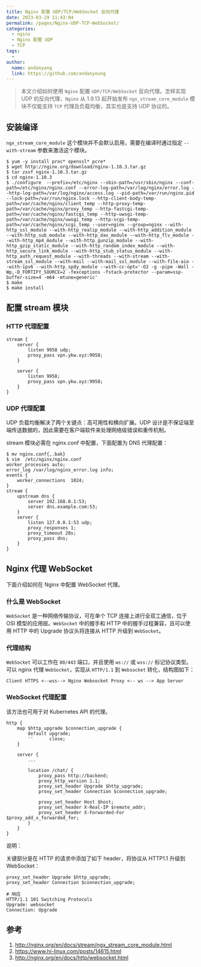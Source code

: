 ```yaml
---
title: Nginx 配置 UDP/TCP/WebSocket 反向代理
date: 2023-03-29 11:43:04
permalink: /pages/Nginx-UDP-TCP-WebSocket/
categories:
  - nginx
  - Nginx 配置 UDP
  - TCP
tags:
  -
author:
  name: andanyang
  link: https://github.com/andanyoung
---
```


> 本文介绍如何使用 `Nginx` 配置 `UDP/TCP/WebSocket` 反向代理。怎样实现 UDP 的反向代理，`Nginx` 从 1.9.13 起开始发布 `ngx_stream_core_module` 模块不仅能支持 `TCP` 代理及负载均衡，其实也是支持 UDP 协议的。

## 安装编译

`ngx_stream_core_module` 这个模块并不会默认启用，需要在编译时通过指定 `--with-stream` 参数来激活这个模块。

```
$ yum -y install proc* openssl* pcre*
$ wget http://nginx.org/download/nginx-1.10.3.tar.gz
$ tar zxvf nginx-1.10.3.tar.gz
$ cd nginx-1.10.3
$ ./configure  --prefix=/etc/nginx --sbin-path=/usr/sbin/nginx --conf-path=/etc/nginx/nginx.conf --error-log-path=/var/log/nginx/error.log --http-log-path=/var/log/nginx/access.log --pid-path=/var/run/nginx.pid --lock-path=/var/run/nginx.lock --http-client-body-temp-path=/var/cache/nginx/client_temp --http-proxy-temp-path=/var/cache/nginx/proxy_temp --http-fastcgi-temp-path=/var/cache/nginx/fastcgi_temp --http-uwsgi-temp-path=/var/cache/nginx/uwsgi_temp --http-scgi-temp-path=/var/cache/nginx/scgi_temp --user=nginx --group=nginx --with-http_ssl_module --with-http_realip_module --with-http_addition_module --with-http_sub_module --with-http_dav_module --with-http_flv_module --with-http_mp4_module --with-http_gunzip_module --with-http_gzip_static_module --with-http_random_index_module --with-http_secure_link_module --with-http_stub_status_module --with-http_auth_request_module --with-threads --with-stream --with-stream_ssl_module --with-mail --with-mail_ssl_module --with-file-aio --with-ipv6 --with-http_spdy_module --with-cc-opt='-O2 -g -pipe -Wall -Wp,-D_FORTIFY_SOURCE=2 -fexceptions -fstack-protector --param=ssp-buffer-size=4 -m64 -mtune=generic'
$ make
$ make install
```

## 配置 stream 模块

### HTTP 代理配置

```
stream {
    server {
        listen 9958 udp;
        proxy_pass vpn.ykw.xyz:9958;
    }

    server {
        listen 9958;
        proxy_pass vpn.ykw.xyz:9958;
    }
}
```

### UDP 代理配置

UDP 负载均衡解决了两个关键点：高可用性和横向扩展。UDP 设计是不保证端至端传送数据的，因此需要在客户端软件来处理网络级错误和重传机制。

stream 模块必需在 nginx.conf 中配置，下面配置为 DNS 代理配置：

```
$ mv nginx.conf{,.bak}
$ vim  /etc/nginx/nginx.conf
worker_processes auto;
error_log /var/log/nginx_error.log info;
events {
    worker_connections  1024;
}
stream {
    upstream dns {
        server 192.168.0.1:53;
        server dns.example.com:53;
    }
    server {
        listen 127.0.0.1:53 udp;
        proxy_responses 1;
        proxy_timeout 20s;
        proxy_pass dns;
    }
}
```

## Nginx 代理 WebSocket

下面介绍如何在 Nginx 中配置 WebSocket 代理。

### 什么是 WebSocket

`WebSocket` 是一种网络传输协议，可在单个 TCP 连接上进行全双工通信，位于 OSI 模型的应用层。`WebSocket` 中的握手和 HTTP 中的握手过程兼容，且可以使用 HTTP 中的 Upgrade 协议头将连接从 HTTP 升级到 `WebSocket`。

### 代理结构

`WebSocket` 可以工作在 `80/443` 端口，并且使用 `ws://` 或 `wss://` 标记协议类型。可以 nginx 代理 `WebSocket`，实现从 `HTTP/1.1` 到 `Websocket` 转化，结构图如下：

```
Client HTTPS <--wss--> Nginx Websocket Proxy <-- ws --> App Server
```

### WebSocket 代理配置

该方法也可用于对 Kubernetes API 的代理。

```
http {
    map $http_upgrade $connection_upgrade {
        default upgrade;
        ''      close;
    }

    server {
        ...

        location /chat/ {
            proxy_pass http://backend;
            proxy_http_version 1.1;
            proxy_set_header Upgrade $http_upgrade;
            proxy_set_header Connection $connection_upgrade;

            proxy_set_header Host $host;
            proxy_set_header X-Real-IP $remote_addr;
            proxy_set_header X-Forwarded-For $proxy_add_x_forwarded_for;
        }
    }
}
```

说明：

关键部分是在 HTTP 的请求中添加了如下 header，将协议从 HTTP1.1 升级到 WebSocket：

```
proxy_set_header Upgrade $http_upgrade;
proxy_set_header Connection $connection_upgrade;

# 响应
HTTP/1.1 101 Switching Protocols
Upgrade: websocket
Connection: Upgrade
```

## 参考

1. http://nginx.org/en/docs/stream/ngx_stream_core_module.html
2. https://www.hi-linux.com/posts/14615.html
3. http://nginx.org/en/docs/http/websocket.html
